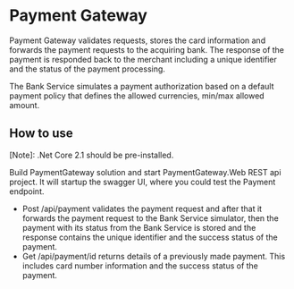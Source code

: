 # Payment Gateway

Payment Gateway validates requests, stores the card information and forwards the payment requests to the acquiring bank. The response of the payment is responded back to the merchant including a unique identifier and the status of the payment processing.

The Bank Service simulates a payment authorization based on a default payment policy that defines the allowed currencies, min/max allowed amount.

## How to use

[Note]: .Net Core 2.1 should be pre-installed.

Build PaymentGateway solution and start PaymentGateway.Web REST api project. It will startup the swagger UI, where you could test the Payment endpoint.

- Post /api/payment validates the payment request and after that it forwards the payment request to the Bank Service simulator, then the payment with its status from the Bank Service is stored and the response contains the unique identifier and the success status of the payment. 
- Get /api/payment/id returns details of a previously made payment. This includes card number information and the success status of the payment. 
